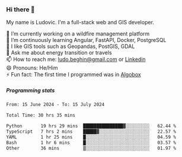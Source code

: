 ### Hi there 👋

My name is Ludovic. I'm a full-stack web and GIS developer.

 🔭 I’m currently working on a wildfire management platform<br/>
 🌱 I’m continuously learning Angular, FastAPI, Docker, PostgreSQL<br/>
 👯 I like GIS tools such as Geopandas, PostGIS, GDAL<br/>
 💬 Ask me about energy transition or travels<br/>
 📫 How to reach me: ludo.beghin@gmail.com or [Linkedin](https://www.linkedin.com/in/ludovic-beghin/)<br/>
 😄 Pronouns: He/Him<br/>
 ⚡ Fun fact: The first time I programmed was in [Algobox](https://fr.wikipedia.org/wiki/Algobox)<br/>

##### Programming stats
<!--START_SECTION:waka-->

```txt
From: 15 June 2024 - To: 15 July 2024

Total Time: 30 hrs 35 mins

Python       19 hrs 29 mins  ███████████████▓░░░░░░░░░   62.44 %
TypeScript   7 hrs 2 mins    █████▓░░░░░░░░░░░░░░░░░░░   22.57 %
YAML         1 hr 25 mins    █░░░░░░░░░░░░░░░░░░░░░░░░   04.59 %
Bash         1 hr 6 mins     █░░░░░░░░░░░░░░░░░░░░░░░░   03.57 %
Other        36 mins         ▒░░░░░░░░░░░░░░░░░░░░░░░░   01.97 %
```

<!--END_SECTION:waka-->
